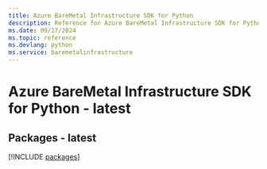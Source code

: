 ```yaml
---
title: Azure BareMetal Infrastructure SDK for Python
description: Reference for Azure BareMetal Infrastructure SDK for Python
ms.date: 09/17/2024
ms.topic: reference
ms.devlang: python
ms.service: baremetalinfrastructure
---
```

# Azure BareMetal Infrastructure SDK for Python - latest
## Packages - latest
[!INCLUDE [packages](baremetal-infrastructure-index.md)]